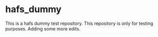 # hafs_dummy
This is a hafs dummy test repository.
This repository is only for testing purposes.
Adding some more edits.
